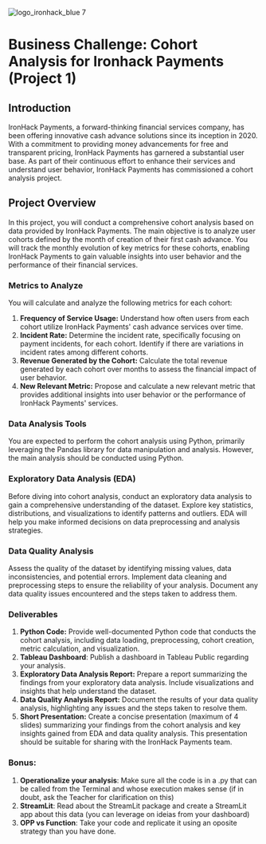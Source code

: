 ![logo_ironhack_blue 7](https://user-images.githubusercontent.com/23629340/40541063-a07a0a8a-601a-11e8-91b5-2f13e4e6b441.png)

# Business Challenge: Cohort Analysis for Ironhack Payments (Project 1)

## Introduction

IronHack Payments, a forward-thinking financial services company, has been offering innovative cash advance solutions since its inception in 2020. With a commitment to providing money advancements for free and transparent pricing, IronHack Payments has garnered a substantial user base. As part of their continuous effort to enhance their services and understand user behavior, IronHack Payments has commissioned a cohort analysis project.

## Project Overview

In this project, you will conduct a comprehensive cohort analysis based on data provided by IronHack Payments. The main objective is to analyze user cohorts defined by the month of creation of their first cash advance. You will track the monthly evolution of key metrics for these cohorts, enabling IronHack Payments to gain valuable insights into user behavior and the performance of their financial services.

### Metrics to Analyze

You will calculate and analyze the following metrics for each cohort:

1. **Frequency of Service Usage:** Understand how often users from each cohort utilize IronHack Payments' cash advance services over time.
2. **Incident Rate:** Determine the incident rate, specifically focusing on payment incidents, for each cohort. Identify if there are variations in incident rates among different cohorts.
3. **Revenue Generated by the Cohort:** Calculate the total revenue generated by each cohort over months to assess the financial impact of user behavior.
4. **New Relevant Metric:** Propose and calculate a new relevant metric that provides additional insights into user behavior or the performance of IronHack Payments' services.

### Data Analysis Tools

You are expected to perform the cohort analysis using Python, primarily leveraging the Pandas library for data manipulation and analysis. However, the main analysis should be conducted using Python.

### Exploratory Data Analysis (EDA)

Before diving into cohort analysis, conduct an exploratory data analysis to gain a comprehensive understanding of the dataset. Explore key statistics, distributions, and visualizations to identify patterns and outliers. EDA will help you make informed decisions on data preprocessing and analysis strategies.

### Data Quality Analysis

Assess the quality of the dataset by identifying missing values, data inconsistencies, and potential errors. Implement data cleaning and preprocessing steps to ensure the reliability of your analysis. Document any data quality issues encountered and the steps taken to address them.

### Deliverables

1. **Python Code:** Provide well-documented Python code that conducts the cohort analysis, including data loading, preprocessing, cohort creation, metric calculation, and visualization.
2. **Tableau Dashboard**: Publish a dashboard in Tableau Public regarding your analysis.
3. **Exploratory Data Analysis Report:** Prepare a report summarizing the findings from your exploratory data analysis. Include visualizations and insights that help understand the dataset.
4. **Data Quality Analysis Report:** Document the results of your data quality analysis, highlighting any issues and the steps taken to resolve them.
5. **Short Presentation:** Create a concise presentation (maximum of 4 slides) summarizing your findings from the cohort analysis and key insights gained from EDA and data quality analysis. This presentation should be suitable for sharing with the IronHack Payments team.

### Bonus:
1. **Operationalize your analysis**: Make sure all the code is in a .py that can be called from the Terminal and whose execution makes sense (if in doubt, ask the Teacher for clarification on this)
2. **StreamLit**: Read about the StreamLit package and create a StreamLit app about this data (you can leverage on ideias from your dashboard)
3. **OPP vs Function**: Take your code and replicate it using an oposite strategy than you have done.
